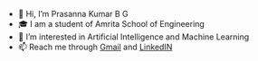 - 👋 Hi, I’m Prasanna Kumar B G
- 🎓 I am a student of Amrita School of Engineering
- 👀 I’m interested in Artificial Intelligence and Machine Learning
- 📫 Reach me through [Gmail](bgprez123@gmail.com) and [LinkedIN](https://linkedin.com/in/prasanna-kumar-b-g-4181b9204)

<!---
PrasannaBG/PrasannaBG is a ✨ special ✨ repository because its `README.md` (this file) appears on your GitHub profile.
You can click the Preview link to take a look at your changes.
--->
